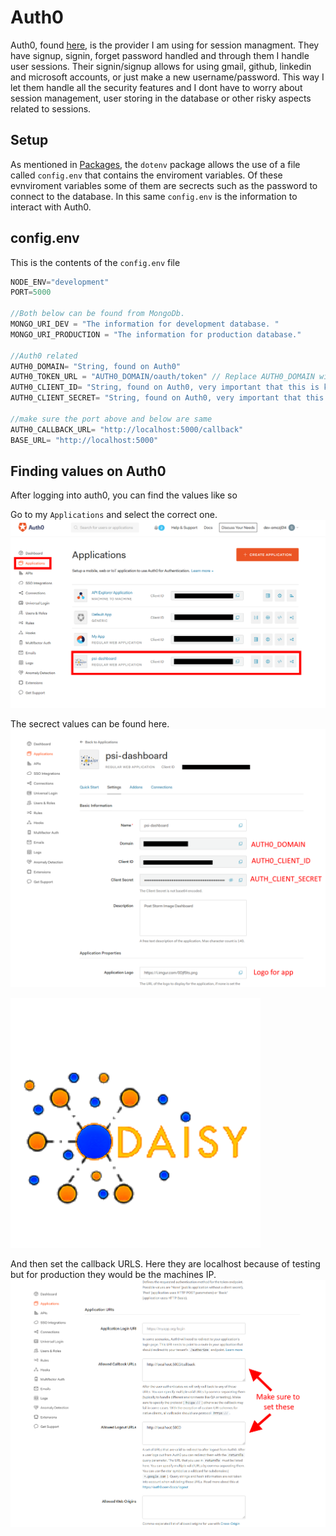 # Auth0

Auth0, found [here](https://auth0.com/), is the provider I am using for session
managment. They have signup, signin, forget password handled and through them I
handle user sessions. Their signin/signup allows for using gmail, github,
linkedin and microsoft accounts, or just make a new username/password. This way
I let them handle all the security features and I dont have to worry about
session management, user storing in the database or other risky aspects related
to sessions.

## Setup

As mentioned in [Packages](/code_documentation/packages), the `dotenv` package allows the use of a file called `config.env` that contains the enviroment variables. Of these evnviroment variables some of them are secrects such as the password to connect to the database. In this same `config.env` is the information to interact with Auth0.

## config.env

This is the contents of the `config.env` file

```js
NODE_ENV="development"
PORT=5000

//Both below can be found from MongoDb.
MONGO_URI_DEV = "The information for development database. "
MONGO_URI_PRODUCTION = "The information for production database."

//Auth0 related
AUTH0_DOMAIN= "String, found on Auth0"
AUTH0_TOKEN_URL = "AUTH0_DOMAIN/oauth/token" // Replace AUTH0_DOMAIN with the value above
AUTH0_CLIENT_ID= "String, found on Auth0, very important that this is kept secrect"
AUTH0_CLIENT_SECRET= "String, found on Auth0, very important that this is kept secrect"

//make sure the port above and below are same
AUTH0_CALLBACK_URL= "http://localhost:5000/callback"
BASE_URL= "http://localhost:5000"
```

## Finding values on Auth0

After logging into auth0, you can find the values like so

Go to my `Applications` and select the correct one.
![app6](../img/my_applications.png "Applications6")

The secrect values can be found here.
![app5](../img/secret_values.png "Applications5")

![app4](../img/logo2.png "Applications4")

And then set the callback URLS. Here they are localhost because of testing but for production they would be the machines IP.
![app7](../img/callback_urls.png "Applications7")

<!-- ![secrets](../../images/secrets.png "Secerets")
![callbacks](../../images/callbacks.png "Callbacks") -->
